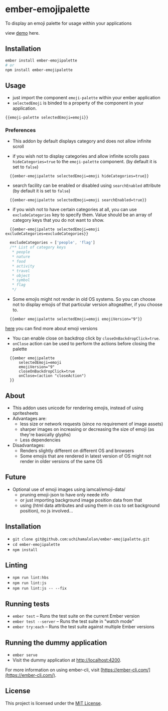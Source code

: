 # ember-emojipalette

To display an emoji palette for usage within your applications

view [demo](https://uchihamalolan.github.io/ember-emojipalette/) here.


## Installation

```bash
ember install ember-emojipalette
# or
npm install ember-emojipalette
```

## Usage

- just import the component `emoji-palette` within your ember application
- `selectedEmoji` is binded to a property of the component in your application.
```htmlbars
{{emoji-palette selectedEmoji=emoji}}
```
### Preferences
- This addon by default displays category and does not allow infinite scroll

- if you wish not to display categories and allow infinite scrolls pass `hideCategories=true` to the `emoji-palette` component. (by default it is set to `false`) 
```htmlbars
  {{ember-emojipalette selectedEmoji=emoji hideCategories=true}}
```

- search facility can be enabled or disabled using `searchEnabled` attribute (by default it is set to `false`)
```htmlbars
  {{ember-emojipalette selectedEmoji=emoji searchEnabled=true}}
```

- if you wish not to have certain categories at all, you can use `excludeCategories` key to specify them. Value should be an array of category keys that you do not want to show.
```htmlbars
  {{ember-emojipalette selectedEmoji=emoji excludeCategories=excludeCategories}}
```
```javascript
  excludeCategories = ['people', 'flag']
  /** List of category keys
   * people
   * nature
   * food
   * activity
   * travel
   * object
   * symbol
   * flag
   */ 
```

- Some emojis might not render in old OS systems. So you can choose not to display emojis of that particular version altogeather, if you choose to.
```htmlbars
  {{ember emojipalette selectedEmoji=emoji emojiVersion="9"}}
```
[here](https://unicode.org/emoji/charts/emoji-versions.html) you can find more about emoji versions

- You can enable close on backdrop click by `closeOnBackdropClick=true`.
- `onClose` action can be used to perform the actions before closing the palette
```htmlbars
  {{ember emojipalette 
      selectedEmoji=emoji
      emojiVersion="9"
      closeOnBackdropClick=true
      onClose=(action "closeAction")
  }}
```

## About

- This addon uses unicode for rendering emojis, instead of using spritesheets
- Advantages are:
  - less size or network requests (since no requirement of image assets)
  - sharper images on increasing or decreasing the size of emoji (as they're basically glyphs)
  - Less dependencies
- Disadvantages:
  - Renders slightly different on different OS and browsers
  - Some emojis that are rendered in latest version of OS might not render in older versions of the same OS
  
## Future
- Optional use of emoji images using iamcal/emoji-data/
  - pruning emoji-json to have only neede info
  - or just importing background image position data from that
  - using (html data attributes and using them in css to set background position), no js involved...

## Installation

* `git clone git@github.com:uchihamalolan/ember-emojipalette.git`
* `cd ember-emojipalette`
* `npm install`

## Linting

* `npm run lint:hbs`
* `npm run lint:js`
* `npm run lint:js -- --fix`

## Running tests

* `ember test` – Runs the test suite on the current Ember version
* `ember test --server` – Runs the test suite in "watch mode"
* `ember try:each` – Runs the test suite against multiple Ember versions

## Running the dummy application

* `ember serve`
* Visit the dummy application at [http://localhost:4200](http://localhost:4200).

For more information on using ember-cli, visit [https://ember-cli.com/](https://ember-cli.com/).

## License

This project is licensed under the [MIT License](LICENSE.md).
